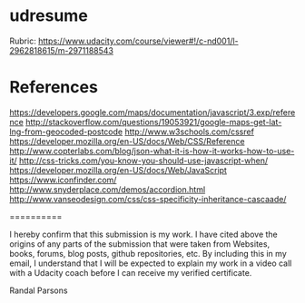 udresume
========
Rubric: https://www.udacity.com/course/viewer#!/c-nd001/l-2962818615/m-2971188543

References
==========


https://developers.google.com/maps/documentation/javascript/3.exp/reference
http://stackoverflow.com/questions/19053921/google-maps-get-lat-lng-from-geocoded-postcode
http://www.w3schools.com/cssref
https://developer.mozilla.org/en-US/docs/Web/CSS/Reference
http://www.copterlabs.com/blog/json-what-it-is-how-it-works-how-to-use-it/
http://css-tricks.com/you-know-you-should-use-javascript-when/
https://developer.mozilla.org/en-US/docs/Web/JavaScript
https://www.iconfinder.com/
http://www.snyderplace.com/demos/accordion.html
http://www.vanseodesign.com/css/css-specificity-inheritance-cascaade/

==========

I hereby confirm that this submission is my work. I have cited above the origins of any parts of the submission that were taken from Websites, books, forums, blog posts, github repositories, etc. By including this in my email, I understand that I will be expected to explain my work in a video call with a Udacity coach before I can receive my verified certificate.

Randal Parsons